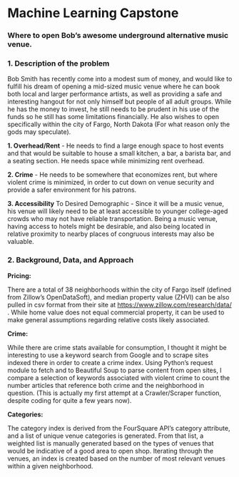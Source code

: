 # Machine Learning Capstone

### Where to open Bob’s awesome underground alternative music venue.


### 1. Description of the problem

Bob Smith has recently come into a modest sum of money, and would like to fulfill his dream of opening a mid-sized music venue where he can book both local and larger performance artists, as well as providing a safe and interesting hangout for not only himself but people of all adult groups. While he has the money to invest, he still needs to be prudent in his use of the funds so he still has some limitations financially.  He also wishes to open specifically within the city of Fargo, North Dakota (For what reason only the gods may speculate).

**1. Overhead/Rent** - He needs to find a large enough space to host events and that would be suitable to house a small kitchen, a bar, a barista bar, and a seating section. He needs space while minimizing rent overhead.

**2. Crime** - He needs to be somewhere that economizes rent, but where violent crime is minimized, in order to cut down on venue security and provide a safer environment for his patrons.

**3. Accessibility** To Desired Demographic - Since it will be a music venue, his venue will likely need to be at least accessible to younger college-aged crowds who may not have reliable transportation. Being a music venue, having access to hotels might be desirable, and also being located in relative proximity to nearby places of congruous interests may also be valuable.

### 2. Background, Data, and Approach

**Pricing:**

There are a total of 38 neighborhoods within the city of Fargo itself (defined from Zillow’s OpenDataSoft), and median property value (ZHVI) can be also pulled in csv format from their site at https://www.zillow.com/research/data/ . While home value does not equal commercial property, it can be used to make general assumptions regarding relative costs likely associated.

**Crime:** 

While there are crime stats available for consumption, I thought it might be interesting to use a keyword search from Google and to scrape sites indexed there in order to create a crime index. Using Python’s request module to fetch and to Beautiful Soup to parse content from open sites, I compare a selection of keywords associated with violent crime to count the number articles that reference both crime and the neighborhood in question. (This is actually my first attempt at a Crawler/Scraper function, despite coding for quite a few years now).

**Categories:**

The category index is derived from the FourSquare API’s category attribute, and a list of unique venue categories is generated. From that list, a weighted list is manually generated based on the types of venues that would be indicative of a good area to open shop. Iterating through the venues, an index is created based on the number of most relevant venues within a given neighborhood.